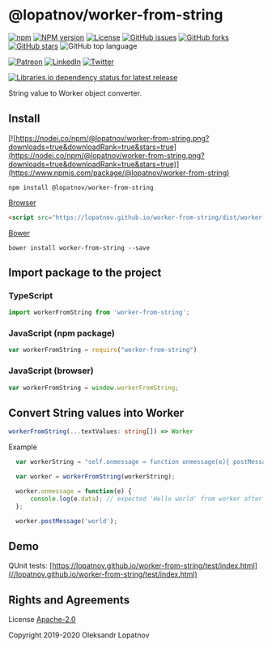 # @lopatnov/worker-from-string

[![npm](https://img.shields.io/npm/dt/@lopatnov/worker-from-string)](https://www.npmjs.com/package/@lopatnov/worker-from-string)
[![NPM version](https://badge.fury.io/js/%40lopatnov%2Fworker-from-string.svg)](https://www.npmjs.com/package/@lopatnov/worker-from-string)
[![License](https://img.shields.io/github/license/lopatnov/worker-from-string)](https://github.com/lopatnov/worker-from-string/blob/master/LICENSE)
[![GitHub issues](https://img.shields.io/github/issues/lopatnov/worker-from-string)](https://github.com/lopatnov/worker-from-string/issues)
[![GitHub forks](https://img.shields.io/github/forks/lopatnov/worker-from-string)](https://github.com/lopatnov/worker-from-string/network)
[![GitHub stars](https://img.shields.io/github/stars/lopatnov/worker-from-string)](https://github.com/lopatnov/worker-from-string/stargazers)
![GitHub top language](https://img.shields.io/github/languages/top/lopatnov/worker-from-string)

[![Patreon](https://img.shields.io/badge/Donate-Patreon-informational)](https://www.patreon.com/lopatnov)
[![LinkedIn](https://img.shields.io/badge/-lopatnov-informational?style=flat&logo=linkedin)](https://www.linkedin.com/in/lopatnov/)
[![Twitter](https://img.shields.io/twitter/url?url=https%3A%2F%2Fwww.npmjs.com%2Fpackage%2F%40lopatnov%2Fworker-from-string)](https://twitter.com/intent/tweet?text=I%20want%20to%20share%20TypeScript%20library:&url=https%3A%2F%2Fwww.npmjs.com%2Fpackage%2F%40lopatnov%2Fworker-from-string)

[![Libraries.io dependency status for latest release](https://img.shields.io/librariesio/release/npm/@lopatnov/worker-from-string)](https://www.npmjs.com/package/@lopatnov/worker-from-string?activeTab=dependencies)

String value to Worker object converter.

## Install

[![https://nodei.co/npm/@lopatnov/worker-from-string.png?downloads=true&downloadRank=true&stars=true](https://nodei.co/npm/@lopatnov/worker-from-string.png?downloads=true&downloadRank=true&stars=true)](https://www.npmjs.com/package/@lopatnov/worker-from-string)

```shell
npm install @lopatnov/worker-from-string
```

[Browser](https://lopatnov.github.io/worker-from-string/dist/worker-from-string.min.js)

```html
<script src="https://lopatnov.github.io/worker-from-string/dist/worker-from-string.min.js"></script>
```

[Bower](//registry.bower.io/packages/worker-from-string)

```shell
bower install worker-from-string --save
```

## Import package to the project

### TypeScript

```typescript
import workerFromString from 'worker-from-string';
```

### JavaScript (npm package)

```javascript
var workerFromString = require("worker-from-string")
```

### JavaScript (browser)

```javascript
var workerFromString = window.workerFromString;
```

## Convert String values into Worker

```typescript
workerFromString(...textValues: string[]) => Worker
```

Example

```typescript
  var workerString = "self.onmessage = function onmessage(e){ postMessage('Hello ' + e.data); }";

  var worker = workerFromString(workerString);

  worker.onmessage = function(e) {
      console.log(e.data); // expected 'Hello world' from worker after worker.postMessage('world')
  };

  worker.postMessage('world');
```

## Demo

QUnit tests: [https://lopatnov.github.io/worker-from-string/test/index.html](//lopatnov.github.io/worker-from-string/test/index.html)

## Rights and Agreements

License [Apache-2.0](https://github.com/lopatnov/worker-from-string/blob/master/LICENSE)

Copyright 2019-2020 Oleksandr Lopatnov
